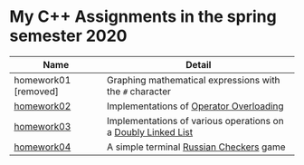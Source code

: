 # My C++ Assignments in the spring semester 2020 

| Name | Detail |
| ------ | ------ |
| homework01 [removed] | Graphing mathematical expressions with the `#` character |
| [homework02](https://github.com/trangology/CPP-Assignments/tree/main/homework02) | Implementations of [Operator Overloading](https://en.wikipedia.org/wiki/Operator_overloading) |
| [homework03](https://github.com/trangology/CPP-Assignments/tree/main/homework03) | Implementations of various operations on a [Doubly Linked List](https://en.wikipedia.org/wiki/Doubly_linked_list) |
| [homework04](https://github.com/trangology/CPP-Assignments/tree/main/homework04) | A simple terminal [Russian Checkers](https://en.wikipedia.org/wiki/Russian_draughts) game |

